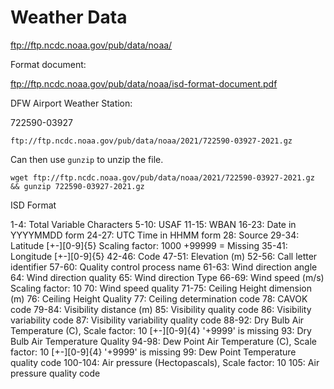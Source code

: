# Weather Data

ftp://ftp.ncdc.noaa.gov/pub/data/noaa/


Format document:

ftp://ftp.ncdc.noaa.gov/pub/data/noaa/isd-format-document.pdf

DFW Airport Weather Station:

722590-03927

`ftp://ftp.ncdc.noaa.gov/pub/data/noaa/2021/722590-03927-2021.gz`

Can then use `gunzip` to unzip the file.

```
wget ftp://ftp.ncdc.noaa.gov/pub/data/noaa/2021/722590-03927-2021.gz && gunzip 722590-03927-2021.gz
```

ISD Format

1-4: Total Variable Characters
5-10: USAF
11-15: WBAN
16-23: Date in YYYYMMDD form
24-27: UTC Time in HHMM form
28: Source
29-34: Latitude [+-][0-9]{5} Scaling factor: 1000 +99999 = Missing
35-41: Longitude [+-][0-9]{5}
42-46: Code
47-51: Elevation (m)
52-56: Call letter identifier
57-60: Quality control process name
61-63: Wind direction angle
64: Wind direction quality
65: Wind direction Type
66-69: Wind speed (m/s) Scaling factor: 10
70: Wind speed quality
71-75: Ceiling Height dimension (m)
76: Ceiling Height Quality
77: Ceiling determination code
78: CAVOK code
79-84: Visibility distance (m)
85: Visibility quality code
86: Visibility variability code
87: Visibility variability quality code
88-92: Dry Bulb Air Temperature (C), Scale factor: 10 [+-][0-9]{4} '+9999' is missing
93: Dry Bulb Air Temperature Quality
94-98: Dew Point Air Temperature (C), Scale factor: 10 [+-][0-9]{4} '+9999' is missing
99: Dew Point Temperature quality code
100-104: Air pressure (Hectopascals), Scale factor: 10
105: Air pressure quality code
